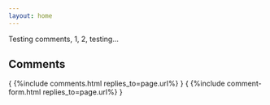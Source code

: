 ```yaml
---
layout: home
---
```


Testing comments, 1, 2, testing...

<style>
.article-comment {
    display: flex;
    clear: both;
    padding-top: .7em;
}

.article-comment-content {
    flex-grow: 1;
}

.article-comment .article-comment, .article-comment ~ .article-comment {
    border-top: .1em solid #eee;
}

.article-comment summary {
    color: #2a7ae2;
    cursor: pointer;
}

.article-comment-avatar {
    width: 3.5em;
    max-width: 20%;
    margin-right: .7em;
}

.article-comment-footer {
    font-size: smaller;
    color: grey;
    display: inline;
    float: left;
    padding: .7em 0em;
}

input, select, textarea {
    margin-bottom: .5em;
    background: #eee;
    border: none;
    padding: .5em;
    width: 100%;
}

textarea {
    height: 10em;
}

input[type='submit'] {
    width: auto;
}

label {
    font-size: smaller;
    color: grey;
    display: block;
}

</style>

Comments
--------
{ {%include comments.html replies_to=page.url%} }
{ {%include comment-form.html replies_to=page.url%} }
